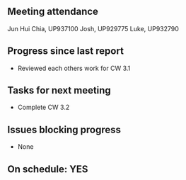 
## Meeting attendance

Jun Hui Chia, UP937100
Josh, UP929775
Luke, UP932790

## Progress since last report

* Reviewed each others work for CW 3.1

## Tasks for next meeting

* Complete CW 3.2

## Issues blocking progress

* None

## On schedule: YES
